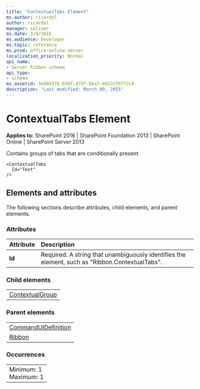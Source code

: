 ```yaml
---
title: "ContextualTabs Element"
ms.author: ricardol
author: ricardol
manager: soliver
ms.date: 3/9/2015
ms.audience: Developer
ms.topic: reference
ms.prod: office-online-server
localization_priority: Normal
api_name:
- Server Ribbon schema
api_type:
- schema
ms.assetid: 3e68437b-036f-4797-bba7-6022cfb772c9
description: "Last modified: March 09, 2015"
---
```


# ContextualTabs Element

 
  
 **Applies to:** SharePoint 2016 | SharePoint Foundation 2013 | SharePoint Online | SharePoint Server 2013
  
Contains groups of tabs that are conditionally present. 
  
```
<ContextualTabs
  Id="Text"
/>
```

## Elements and attributes

The following sections describe attributes, child elements, and parent elements.

### Attributes

|**Attribute**|**Description**|
|:-----|:-----|
|**Id** <br/> |Required. A string that unambiguously identifies the element, such as "Ribbon.ContextualTabs".  <br/> |
   
### Child elements

||
|:-----|
|[ContextualGroup](contextualgroup-element.md)|
   
### Parent elements

||
|:-----|
|[CommandUIDefinition](../../sharepoint-features-schemas/custom-action-definition-schema/commanduidefinition-element.md) <br/> |
|[Ribbon](ribbon-element.md) <br/> |
   
### Occurrences

||
|:-----|
|Minimum: 1  <br/> Maximum: 1  <br/> |
   

